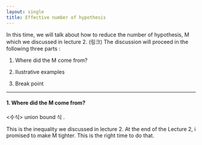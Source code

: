 ```yaml
---
layout: single
title: Effective number of hypothesis
---
```



In this time, we will talk about how to reduce the number of hypothesis, M which we discussed in lecture 2. (링크)  The discussion will proceed in the following three parts :


1. Where did the M come from? 

2. Ilustrative examples 

3. Break point 

---

#### 1. Where did the M come from? 

<수식> union bound 식 . 

This is the inequality we discussed in lecture 2. At the end of the Lecture 2, i promised to make M tighter. This is the right time to do that. 
